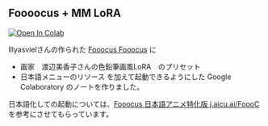 ## Foooocus + MM LoRA
<a href="https://colab.research.google.com/github/aquapathos/FooocusJAni/blob/main/Fooocus_onColabwithMM.ipynb" target="_parent">
<img src="https://colab.research.google.com/assets/colab-badge.svg" alt="Open In Colab"> </a>

lllyasvielさんの作られた [Fooocus Fooocus](https://github.com/lllyasviel/Fooocus) に
- 画家　渡辺美香子さんの色鉛筆画風LoRA　のプリセット
- 日本語メニューのリソース
を加えて起動できるようにした Google Colaboratory のノートを作りました。

日本語化しての起動については、[Fooocus 日本語アニメ特化版 j.aicu.ai/FoooC](https://github.com/aicuai/Artist-Guide-for-SDXL/blob/main/Fooocus_onColab.ipynb)を参考にさせてもらっています。

